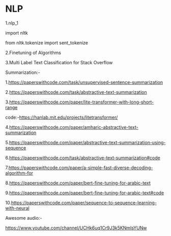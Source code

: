 # NLP

1.nlp_1

   
   import nltk
   
   from nltk.tokenize import sent_tokenize

2.Finetuning of Algorithms

3.Multi Label Text Classification for Stack Overflow

Summarization:-

   

   1.https://paperswithcode.com/task/unsupervised-sentence-summarization

   2.https://paperswithcode.com/task/abstractive-text-summarization
   
   3.https://paperswithcode.com/paper/lite-transformer-with-long-short-range
   
   code:-https://hanlab.mit.edu/projects/litetransformer/
   
   4.https://paperswithcode.com/paper/amharic-abstractive-text-summarization

   5.https://paperswithcode.com/paper/abstractive-text-summarization-using-sequence
   
   6.https://paperswithcode.com/task/abstractive-text-summarization#code
   
   7.https://paperswithcode.com/paper/a-simple-fast-diverse-decoding-algorithm-for
   
   8.https://paperswithcode.com/paper/bert-fine-tuning-for-arabic-text
   
   9.https://paperswithcode.com/paper/bert-fine-tuning-for-arabic-text#code

   10.https://paperswithcode.com/paper/sequence-to-sequence-learning-with-neural
   
   Awesome audio:-
   
   https://www.youtube.com/channel/UCHk6uq1Cr9J3k5KNmIsYUNw
